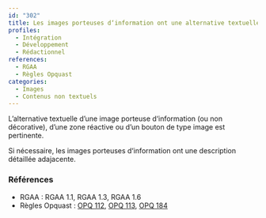 ```yaml
---
id: "302"
title: Les images porteuses d‘information ont une alternative textuelle pertinente.
profiles:
  - Intégration
  - Développement
  - Rédactionnel
references:
  - RGAA
  - Règles Opquast
categories:
  - Images
  - Contenus non textuels
---
```


L’alternative textuelle d’une image porteuse d‘information (ou non décorative), d’une zone réactive ou d’un bouton de type image est pertinente.

Si nécessaire, les images porteuses d‘information ont une description détaillée adajacente.

### Références

*   RGAA : RGAA 1.1, RGAA 1.3, RGAA 1.6
*   Règles Opquast : [OPQ 112](https://checklists.opquast.com/fr/assurance-qualite-web/chaque-image-lien-est-dotee-dune-alternative-textuelle-appropriee), [OPQ 113](https://checklists.opquast.com/fr/assurance-qualite-web/chaque-image-porteuse-dinformation-est-dotee-dune-alternative-textuelle-appropriee), [OPQ 184](https://checklists.opquast.com/fr/assurance-qualite-web/les-pictogrammes-typographiques-sont-dotes-dune-alternative-appropriee)